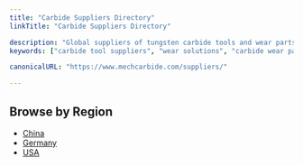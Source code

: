 ```yaml
---
title: "Carbide Suppliers Directory"
linkTitle: "Carbide Suppliers Directory"

description: "Global suppliers of tungsten carbide tools and wear parts."
keywords: ["carbide tool suppliers", "wear solutions", "carbide wear part suppliers", "tungsten carbide", "heavy equipment", "construction", "forestry", "recycling", "oil and gas", "cemented carbide"]

canonicalURL: "https://www.mechcarbide.com/suppliers/"

---
```


## Browse by Region

- [China](/regions/china/)
- [Germany](/regions/germany/)
- [USA](/regions/united-states/)